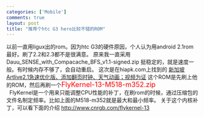 ```yaml
--- 
categories: ['Mobile']
comments: true
layout: post
title: "推荐个htc G3 hero比较不错的ROM"
---
```

以前一直用ligux出的rom。因为htc G3的硬件原因，个人认为用android 2.1rom最好。刷了2.2和2.3都不是很满意。
原来我一直采用Dauu_SENSE_with_Compacache_BFS_v1.1-signed.zip
挺稳定的，就是速度一般。有时候内存不够了，会自动重启。
这次是在hiapk.com上找到的
<a href="http://bbs.hiapk.com/thread-2539001-1-1.html">新加坡Artlive2.1急速优化版、添加翻页时钟、天气动画；视频为证</a>
这个ROM是先刷上他的ROM，然后再刷一个<span style="color:#ff0000;font-size:large;">FlyKernel-13-M518-m352.zip</span><br>
 
FlyKernel是一个用来只能调整CPU性能的补丁，在刷rom的时候，通过压缩包的文件名制定频率。比如上面的M518-m352就是最大和最小频率。
关于这个内核补丁，可以看下面的介绍
<a href="http://www.cnrgb.com/flykernel-13">http://www.cnrgb.com/flykernel-13</a>
 
